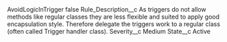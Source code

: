 <?xml version="1.0" encoding="UTF-8"?>
<CustomMetadata xmlns="http://soap.sforce.com/2006/04/metadata" xmlns:xsi="http://www.w3.org/2001/XMLSchema-instance" xmlns:xsd="http://www.w3.org/2001/XMLSchema">
    <label>AvoidLogicInTrigger</label>
    <protected>false</protected>
    <values>
        <field>Rule_Description__c</field>
        <value xsi:type="xsd:string">As triggers do not allow methods like regular classes they are less flexible and suited to apply good encapsulation style. Therefore delegate the triggers work to a regular class (often called Trigger handler class).</value>
    </values>
    <values>
        <field>Severity__c</field>
        <value xsi:type="xsd:string">Medium</value>
    </values>
    <values>
        <field>State__c</field>
        <value xsi:type="xsd:string">Active</value>
    </values>
</CustomMetadata>
